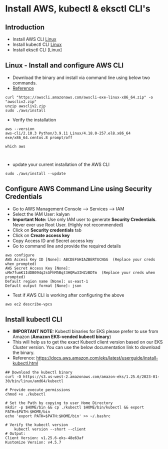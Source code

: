 # Install AWS, kubectl & eksctl CLI's

## Introduction
- Install AWS CLI [Linux](https://github.com/sudheermuthyala/EKS/tree/main/01-EKS-Create-Cluster-using-eksctl/01-01-Install-CLIs#linux---install-and-configure-aws-cli)
- Install kubectl CLI [Linux](https://github.com/sudheermuthyala/EKS/tree/main/01-EKS-Create-Cluster-using-eksctl/01-01-Install-CLIs#install-kubectl-cli)
- Install eksctl CLI [Linux]

## Linux - Install and configure AWS CLI 
- Download the binary and install via command line using below two commands.
- [Reference](https://docs.aws.amazon.com/cli/latest/userguide/getting-started-install.html)
```t
curl "https://awscli.amazonaws.com/awscli-exe-linux-x86_64.zip" -o "awscliv2.zip"
unzip awscliv2.zip
sudo ./aws/install
```
- Verify the installation

```t
aws --version
aws-cli/2.10.3 Python/3.9.11 Linux/4.18.0-257.el8.x86_64 exe/x86_64.centos.8 prompt/off

which aws



```

- update your current installation of the AWS CLI
```t
sudo ./aws/install --update

```

## Configure AWS Command Line using Security Credentials
- Go to AWS Management Console --> Services --> IAM
- Select the IAM User: kalyan 
- **Important Note:** Use only IAM user to generate **Security Credentials**. Never ever use Root User. (Highly not recommended)
- Click on **Security credentials** tab
- Click on **Create access key**
- Copy Access ID and Secret access key
- Go to command line and provide the required details
```
aws configure
AWS Access Key ID [None]: ABCDEFGHIAZBERTUCNGG  (Replace your creds when prompted)
AWS Secret Access Key [None]: uMe7fumK1IdDB094q2sGFhM5Bqt3HQRw3IHZzBDTm  (Replace your creds when prompted)
Default region name [None]: us-east-1
Default output format [None]: json
```
- Test if AWS CLI is working after configuring the above
```
aws ec2 describe-vpcs
```

## Install kubectl CLI 
- **IMPORTANT NOTE:** Kubectl binaries for EKS please prefer to use from Amazon (**Amazon EKS-vended kubectl binary**)
- This will help us to get the exact Kubectl client version based on our EKS Cluster version. You can use the below documentation link to download the binary.
- Reference: https://docs.aws.amazon.com/eks/latest/userguide/install-kubectl.html

```t
## Download the kubectl binary 
curl -O https://s3.us-west-2.amazonaws.com/amazon-eks/1.25.6/2023-01-30/bin/linux/amd64/kubectl

# Provide execute permissions
chmod +x ./kubectl

# Set the Path by copying to user Home Directory
mkdir -p $HOME/bin && cp ./kubectl $HOME/bin/kubectl && export PATH=$PATH:$HOME/bin
echo 'export PATH=$PATH:$HOME/bin' >> ~/.bashrc 

# Verify the kubectl version
    kubectl version --short --client
# Output: 
Client Version: v1.25.6-eks-48e63af
Kustomize Version: v4.5.7


```